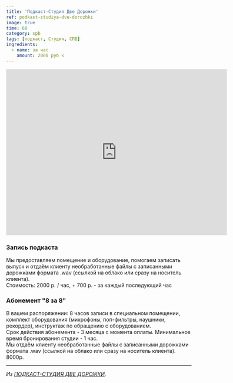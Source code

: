 ```yaml
---
title: 'Подкаст-Студия Две Дорожки'
ref: podkast-studiya-dve-dorozhki
image: true
time: 60
category: spb
tags: [подкаст, Студия, СПБ]
ingredients:
  - name: за час
    amount: 2000 руб <   
---
```


<iframe src="https://www.google.com/maps/embed?pb=!1m18!1m12!1m3!1d1997.357472979236!2d30.32117681609783!3d59.95939358188374!2m3!1f0!2f0!3f0!3m2!1i1024!2i768!4f13.1!3m3!1m2!1s0x469631682044c051%3A0x8d2c4dc7ef8c44e7!2z0JzQsNC70LDRjyDQnNC-0L3QtdGC0L3QsNGPINGD0LsuLCAyLCDQodCw0L3QutGCLdCf0LXRgtC10YDQsdGD0YDQsywg0J7RgNGD0YHQuNGPLCAxOTcxMDE!5e0!3m2!1sky!2skg!4v1583065652225!5m2!1sky!2skg" width="600" height="450" frameborder="0" style="border:0;" allowfullscreen=""></iframe> <br>

### Запись подкаста

Мы предоставляем помещение и оборудование, помогаем записать выпуск и отдаём клиенту необработанные файлы с записанными дорожками формата .wav (ссылкой на облако или сразу на носитель клиента).
<br>
Стоимость: 2000 р. / час, + 700 р. - за каждый последующий час

### Абонемент "8 за 8"

В вашем распоряжении: 8 часов записи в специальном помещении, комплект оборудования (микрофоны, поп-фильтры, наушники, рекордер), инструктаж по обращению с оборудованием.
<br>
Срок действия абонемента - 3 месяца с момента оплаты. Минимальное время бронирования студии - 1 час.
<br>
Мы отдаём клиенту необработанные файлы с записанными дорожками формата
.wav (ссылкой на облако или сразу на носитель клиента).
<br>
8000р.

---

_Из [ПОДКАСТ-СТУДИЯ ДВЕ ДОРОЖКИ](https://dvedorozhki.ru/)._
